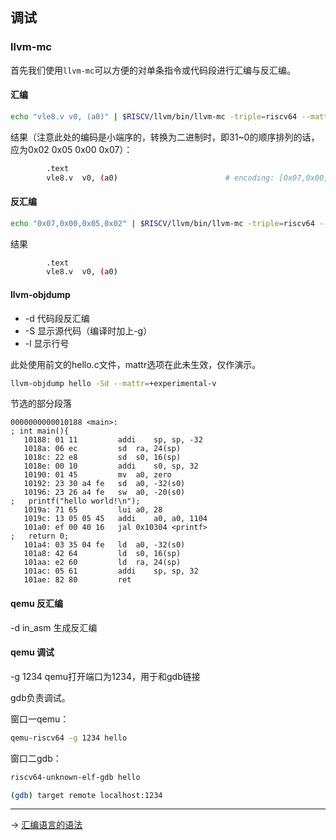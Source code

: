 ## 调试

### llvm-mc

首先我们使用`llvm-mc`可以方便的对单条指令或代码段进行汇编与反汇编。

#### 汇编

```sh
echo "vle8.v v0, (a0)" | $RISCV/llvm/bin/llvm-mc -triple=riscv64 --mattr=+experimental-v --show-encoding
```
结果（注意此处的编码是小端序的，转换为二进制时，即31~0的顺序排列的话，应为0x02 0x05 0x00 0x07）：
```sh
        .text
        vle8.v  v0, (a0)                        # encoding: [0x07,0x00,0x05,0x02]
```

#### 反汇编

```sh
echo "0x07,0x00,0x05,0x02" | $RISCV/llvm/bin/llvm-mc -triple=riscv64 --mattr=+experimental-v --disassemble
```
结果
```sh
        .text
        vle8.v  v0, (a0)
```

#### llvm-objdump

- -d 代码段反汇编
- -S 显示源代码（编译时加上-g）
- -l 显示行号

此处使用前文的hello.c文件，mattr选项在此未生效，仅作演示。

```sh
llvm-objdump hello -Sd --mattr=+experimental-v
```

节选的部分段落
```
0000000000010188 <main>:
; int main(){
   10188: 01 11        	addi	sp, sp, -32
   1018a: 06 ec        	sd	ra, 24(sp)
   1018c: 22 e8        	sd	s0, 16(sp)
   1018e: 00 10        	addi	s0, sp, 32
   10190: 01 45        	mv	a0, zero
   10192: 23 30 a4 fe  	sd	a0, -32(s0)
   10196: 23 26 a4 fe  	sw	a0, -20(s0)
;   printf("hello world!\n");
   1019a: 71 65        	lui	a0, 28
   1019c: 13 05 05 45  	addi	a0, a0, 1104
   101a0: ef 00 40 16  	jal	0x10304 <printf>
;   return 0;
   101a4: 03 35 04 fe  	ld	a0, -32(s0)
   101a8: 42 64        	ld	s0, 16(sp)
   101aa: e2 60        	ld	ra, 24(sp)
   101ac: 05 61        	addi	sp, sp, 32
   101ae: 82 80        	ret
```

#### qemu 反汇编

-d in_asm 生成反汇编

#### qemu 调试
-g 1234 qemu打开端口为1234，用于和gdb链接

gdb负责调试。

窗口一qemu：
```sh
qemu-riscv64 -g 1234 hello
```
窗口二gdb：
```sh
riscv64-unknown-elf-gdb hello

(gdb) target remote localhost:1234
```
------
→ [汇编语言的语法](/5/5.md)
